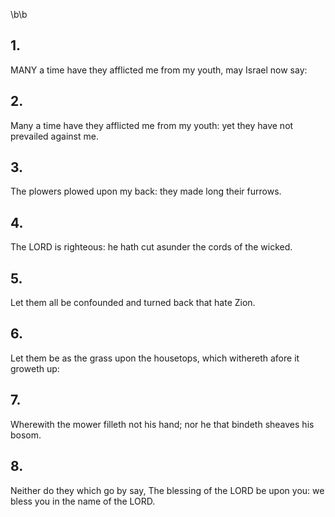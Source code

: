 \b\b
## 1.
MANY a time have they afflicted me from my youth, may Israel now say:
## 2.
Many a time have they afflicted me from my youth: yet they have not prevailed against me.
## 3.
The plowers plowed upon my back: they made long their furrows.
## 4.
The LORD is righteous: he hath cut asunder the cords of the wicked.
## 5.
Let them all be confounded and turned back that hate Zion.
## 6.
Let them be as the grass upon the housetops, which withereth afore it groweth up:
## 7.
Wherewith the mower filleth not his hand; nor he that bindeth sheaves his bosom.
## 8.
Neither do they which go by say, The blessing of the LORD be upon you: we bless you in the name of the LORD.
